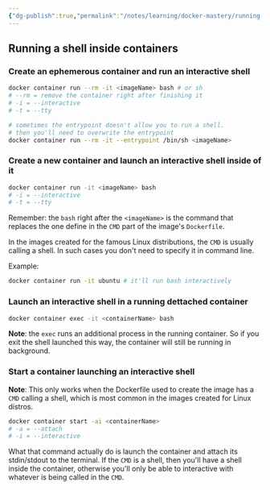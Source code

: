 ```yaml
---
{"dg-publish":true,"permalink":"/notes/learning/docker-mastery/running-a-shell-inside-containers/","dgHomeLink":true,"dgPassFrontmatter":false,"dgShowBacklinks":true,"dgShowLocalGraph":true}
---
```


## Running a shell inside containers

### Create an ephemerous container and run an interactive shell

```sh
docker container run --rm -it <imageName> bash # or sh
# --rm = remove the container right after finishing it
# -i = --interactive
# -t = --tty

# sometimes the entrypoint doesn't allow you to run a shell.
# then you'll need to overwrite the entrypoint
docker container run --rm -it --entrypoint /bin/sh <imageName>
```

### Create a new container and launch an interactive shell inside of it

```sh
docker container run -it <imageName> bash
# -i = --interactive
# -t = --tty
```

Remember: the `bash` right after the `<imageName>` is the command that replaces the one define in the `CMD` part of the image's `Dockerfile`.

In the images created for the famous Linux distributions, the `CMD` is usually calling a shell. In such cases you don't need to specify it in command line.

Example:
```sh
docker container run -it ubuntu # it'll run bash interactively
```

### Launch an interactive shell in a running dettached container

```sh
docker container exec -it <containerName> bash
```

**Note**: the `exec` runs an additional process in the running container. So if you exit the shell launched this way, the container will still be running in background.

### Start a container launching an interactive shell

**Note**: This only works when the Dockerfile used to create the image has a `CMD` calling a shell, which is most common in the images created for Linux distros.

```sh
docker container start -ai <containerName>
# -a = --attach
# -i = --interactive
```

What that command actually do is launch the container and attach its stdin/stdout to the terminal. If the `CMD` is a shell, then you'll have a shell inside the container, otherwise you'll only be able to interactive with whatever is being called in the `CMD`.